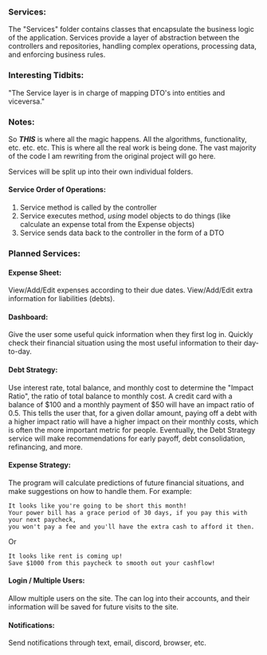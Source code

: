 ### Services: 
The "Services" folder contains classes that encapsulate the business logic of the application. Services provide a layer 
of abstraction between the controllers and repositories, handling complex operations, processing data, and enforcing 
business rules.

### Interesting Tidbits:
"The Service layer is in charge of mapping DTO's into entities and viceversa."

### Notes:
So ***THIS*** is where all the magic happens. All the algorithms, functionality, etc. etc. etc. This is where all the real 
work is being done. The vast majority of the code I am rewriting from the original project will go here.

Services will be split up into their own individual folders.

#### Service Order of Operations:
1. Service method is called by the controller
2. Service executes method, *using* model objects to do things (like calculate an expense total from the Expense objects)
3. Service sends data back to the controller in the form of a DTO

### Planned Services:

#### Expense Sheet:
View/Add/Edit expenses according to their due dates. View/Add/Edit extra information for liabilities (debts).

#### Dashboard:
Give the user some useful quick information when they first log in. Quickly check their financial situation using the 
most useful information to their day-to-day.

#### Debt Strategy:
Use interest rate, total balance, and monthly cost to determine the "Impact Ratio", the ratio of total balance to
monthly cost. A credit card with a balance of $100 and a monthly payment of $50 will have an impact ratio of 0.5. This 
tells the user that, for a given dollar amount, paying off a debt with a higher impact ratio will have a higher impact 
on their monthly costs, which is often the more important metric for people. Eventually, the Debt Strategy service will 
make recommendations for early payoff, debt consolidation, refinancing, and more.

#### Expense Strategy:
The program will calculate predictions of future financial situations, and make suggestions on how to handle them. For 
example:

    It looks like you're going to be short this month!
    Your power bill has a grace period of 30 days, if you pay this with your next paycheck,
    you won't pay a fee and you'll have the extra cash to afford it then.
Or

    It looks like rent is coming up!
    Save $1000 from this paycheck to smooth out your cashflow!



#### Login / Multiple Users:
Allow multiple users on the site. The can log into their accounts, and their information will be saved for future visits
to the site.

#### Notifications: 
Send notifications through text, email, discord, browser, etc.
